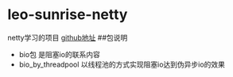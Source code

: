 # leo-sunrise-netty
 netty学习的项目
 [github地址](git@github.com:LeoDominicXu/leo-sunrise-netty.git)
 ##包说明
 * bio包 是阻塞io的联系内容
 * bio_by_threadpool 以线程池的方式实现阻塞io达到伪异步io的效果 

